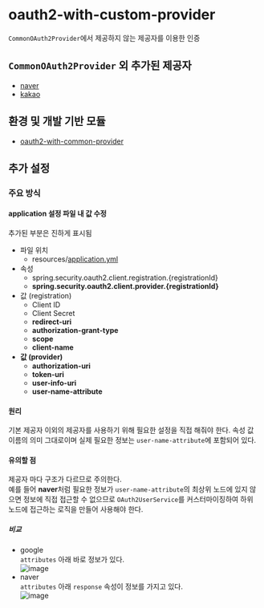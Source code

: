 # oauth2-with-custom-provider
`CommonOAuth2Provider`에서 제공하지 않는 제공자를 이용한 인증
## `CommonOAuth2Provider` 외 추가된 제공자  
* <a href="https://developers.naver.com/main/">naver</a>
* <a href="https://developers.kakao.com/">kakao</a>
## 환경 및 개발 기반 모듈
- <a href="https://github.com/npee/spring-security-sample/tree/master/oauth2-with-common-provider">oauth2-with-common-provider</a>
## 추가 설정
### 주요 방식
#### application 설정 파일 내 값 수정
추가된 부분은 진하게 표시됨
* 파일 위치
    * resources/<a href="https://github.com/npee/spring-security-sample/blob/master/oauth2-with-custom-provider/src/main/resources/application.yml">application.yml</a>
* 속성
    * spring.security.oauth2.client.registration.{registrationId}
    * **spring.security.oauth2.client.provider.{registrationId}**
* 값 (registration)
    * Client ID
    * Client Secret
    * **redirect-uri**
    * **authorization-grant-type**
    * **scope**
    * **client-name**
* **값 (provider)**
    * **authorization-uri**
    * **token-uri**
    * **user-info-uri**
    * **user-name-attribute**
#### 원리
기본 제공자 이외의 제공자를 사용하기 위해 필요한 설정을 직접 해줘야 한다.
속성 값 이름의 의미 그대로이며 실제 필요한 정보는 `user-name-attribute`에 포함되어 있다.
#### 유의할 점
제공자 마다 구조가 다르므로 주의한다.  
예를 들어 **naver**처럼 필요한 정보가 `user-name-attribute`의 최상위 노드에 있지 않으면 정보에 직접 접근할 수 없으므로 `OAuth2UserService`를 커스터마이징하여 하위 노드에 접근하는 로직을 만들어 사용해야 한다.
##### 비교
* google  
`attributes` 아래 바로 정보가 있다.  
![image](https://user-images.githubusercontent.com/56008955/80898302-b2783d00-8d3c-11ea-84cf-961fabff6ff5.png) 
* naver  
`attributes` 아래 `response` 속성이 정보를 가지고 있다.  
![image](https://user-images.githubusercontent.com/56008955/80898242-27974280-8d3c-11ea-9a3e-4177aeb67e6d.png)
